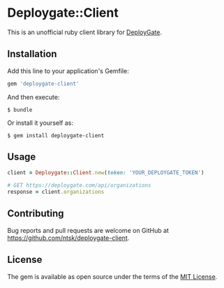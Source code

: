 # Deploygate::Client
This is an unofficial ruby client library for [DeployGate](https://deploygate.com).

## Installation

Add this line to your application's Gemfile:

```ruby
gem 'deploygate-client'
```

And then execute:

    $ bundle

Or install it yourself as:

    $ gem install deploygate-client

## Usage

```ruby
client = Deploygate::Client.new(token: 'YOUR_DEPLOYGATE_TOKEN')

# GET https://deploygate.com/api/organizations
response = client.organizations
```

## Contributing

Bug reports and pull requests are welcome on GitHub at https://github.com/ntsk/deploygate-client.

## License

The gem is available as open source under the terms of the [MIT License](https://opensource.org/licenses/MIT).
